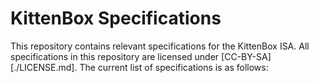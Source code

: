 # KittenBox Specifications
This repository contains relevant specifications for the KittenBox ISA. All
specifications in this repository are licensed under [CC-BY-SA][./LICENSE.md].
The current list of specifications is as follows:
